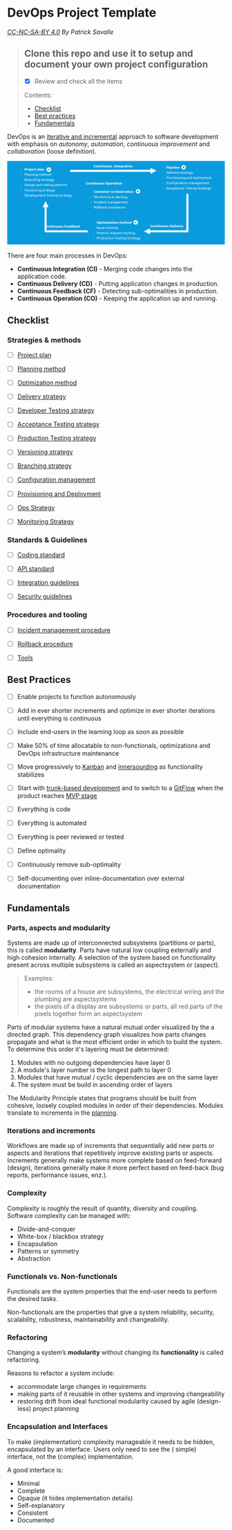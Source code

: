 # DevOps Project Template

*[CC-NC-SA-BY 4.0](https://creativecommons.org/licenses/by-nc-sa/4.0/legalcode) By Patrick Savalle*

> ## Clone this repo and use it to setup and document your own project configuration 
> - [x] Review and check all the items

> Contents:
>
> - [Checklist](#checklist)
> - [Best practices](#best-practices)
> - [Fundamentals](#fundamentals)

DevOps is an [iterative and incremental](#iterations-and-increments) approach to software development with emphasis on *autonomy*, *automation*, *continuous
improvement* and *collaboration* (loose definition).

![DevOps overview](content/devops-overview.png)

There are four main processes in DevOps:

- **Continuous Integration (CI)** - Merging code changes into the application code.
- **Continuous Delivery (CD)** - Putting application changes in production.
- **Continuous Feedback (CF)** - Detecting sub-optimalities in production.
- **Continuous Operation (CO)** - Keeping the application up and running.

## Checklist

### Strategies & methods

- [ ] [Project plan](content/project-plan.md)

- [ ] [Planning method](content/planning-method.md) 
  
- [ ] [Optimization method](content/optimization-method.md) 

- [ ] [Delivery strategy](content/delivery-strategy.md)

- [ ] [Developer Testing strategy](content/developer-testing-strategy.md)

- [ ] [Acceptance Testing strategy](content/acceptance-testing-strategy.md)

- [ ] [Production Testing strategy](content/production-testing-strategy.md)

- [ ] [Versioning strategy](content/versioning-strategy.md)

- [ ] [Branching strategy](content/branching-strategy.md)

- [ ] [Configuration management](content/configuration-management.md)

- [ ] [Provisioning and Deployment](content/provisioning-deployment.md)

- [ ] [Ops Strategy](content/operations-setup.md)

- [ ] [Monitoring Strategy](content/monitoring-strategy.md)

 
### Standards & Guidelines

- [ ] [Coding standard](content/coding-standard.md)

- [ ] [API standard](content/api-standard.md)

- [ ] [Integration guidelines](content/integration-standard.md)

- [ ] [Security guidelines](content/security-guidelines.md)

### Procedures and tooling

- [ ] [Incident management procedure](content/incident-management-procedure.md)

- [ ] [Rollback procedure](content/rollback-strategy.md)

- [ ] [Tools](content/tools.md)


## Best Practices

- [ ] Enable projects to function autonomously


- [ ] Add in ever shorter increments and optimize in ever shorter iterations until everything is continuous


- [ ] Include end-users in the learning loop as soon as possible


- [ ] Make 50% of time allocatable to non-functionals, optimizations and DevOps infrastructure maintenance


- [ ] Move progressively to [Kanban](content/planning-method.md#kanban) and [innersourding](https://about.gitlab.com/topics/version-control/what-is-innersource/) as functionality stabilizes


- [ ] Start with [trunk-based development](content/branching-strategy.md#trunk-based) and to switch to a [GitFlow](content/branching-strategy.md) when the product reaches [MVP stage](content/project-plan.md#minimum-viable-product)


- [ ] Everything is code


- [ ] Everything is automated


- [ ] Everything is peer reviewed or tested


- [ ] Define optimality 


- [ ] Continuously remove sub-optimality 


- [ ] Self-documenting over inline-documentation over external documentation


## Fundamentals

### Parts, aspects and modularity

Systems are made up of interconnected subsystems (partitions or parts), this is called **modularity**.
Parts have natural low coupling externally and high cohesion internally.
A selection of the system based on functionality present across multiple subsystems is called an aspectsystem or (aspect).

> Examples:
> - the rooms of a house are subsystems, the electrical wiring and the plumbing are aspectsystems
> - the pixels of a display are subsystems or parts, all red parts of the pixels together form an aspectsystem

Parts of modular systems have a natural mutual order visualized by the a directed graph.
This dependency graph visualizes how parts changes propagate and what is the most efficient
order in which to build the system. To determine this order it's layering must be determined:
1. Modules with no outgoing dependencies have layer 0
1. A module's layer number is the longest path to layer 0
1. Modules that have mutual / cyclic dependencies are on the same layer
1. The system must be build in ascending order of layers

The Modularity Principle states that programs should be built from cohesive, loosely coupled modules in order of their
dependencies. Modules translate to increments in the [planning](content/planning-method.md). 

### Iterations and increments

Workflows are made up of increments that sequentially add new parts or aspects and iterations that repetitively improve
existing parts or aspects. Increments generally make systems more complete based on feed-forward (design), iterations generally make it more perfect based on
feed-back (bug reports, performance issues, enz.).

### Complexity

Complexity is roughly the result of quantity, diversity and coupling. Software complexity can be managed with:

- Divide-and-conquer
- White-box / blackbox strategy
- Encapsulation
- Patterns or symmetry
- Abstraction

### Functionals vs. Non-functionals

Functionals are the system properties that the end-user needs to perform the desired tasks.

Non-functionals are the properties that give a system reliability, security, scalability, robustness, maintainability
and changeability.

### Refactoring

Changing a system’s **modularity** without changing its **functionality** is called refactoring.

Reasons to refactor a system include:

- accommodate large changes in requirements
- making parts of it reusable in other systems and improving changeability
- restoring drift from ideal functional modularity caused by agile (design-less) project planning


### Encapsulation and Interfaces

To make (implementation) complexity manageable it needs to be hidden, encapsulated by an interface. Users only need to see the (
simple) interface, not the (complex) implementation.

A good interface is:

- Minimal
- Complete
- Opaque (it hides implementation details)
- Self-explanatory
- Consistent
- Documented

